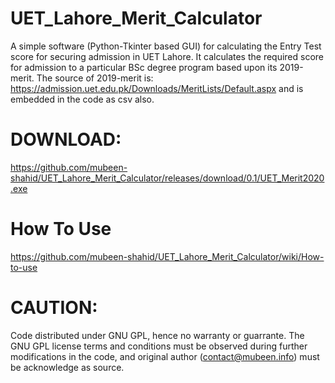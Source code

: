 # UET_Lahore_Merit_Calculator
A simple software (Python-Tkinter based GUI) for calculating the Entry Test score for securing admission in UET Lahore.
It calculates the required score for admission to a particular BSc degree program based upon its 2019-merit. 
The source of 2019-merit is:
https://admission.uet.edu.pk/Downloads/MeritLists/Default.aspx
and is embedded in the code as csv also.

# DOWNLOAD:
https://github.com/mubeen-shahid/UET_Lahore_Merit_Calculator/releases/download/0.1/UET_Merit2020.exe

# How To Use
https://github.com/mubeen-shahid/UET_Lahore_Merit_Calculator/wiki/How-to-use

# CAUTION:
Code distributed under GNU GPL, hence no warranty or guarrante. The GNU GPL license terms and conditions must be observed during further modifications in the code, and original author (contact@mubeen.info) must be acknowledge as source.
